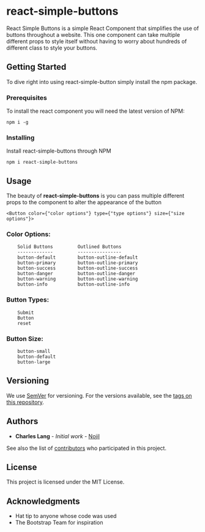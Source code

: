 # react-simple-buttons

React Simple Buttons is a simple React Component that simplifies the use of buttons throughout a website. This one component can take multiple different props to style itself without having to worry about hundreds of different class to style your buttons.

## Getting Started

To dive right into using react-simple-button simply install the npm package.

### Prerequisites

To install the react component you will need the latest version of NPM:

```
npm i -g
```

### Installing

Install react-simple-buttons through NPM

```
npm i react-simple-buttons
```

## Usage

The beauty of **react-simple-buttons** is you can pass multiple different props to the component to alter the appearance of the button

```
<Button color={"color options"} type={"type options"} size={"size options"}>
```

### Color Options:
```
    Solid Buttons         Outlined Buttons
    -------------         ----------------
    button-default        button-outline-default
    button-primary        button-outline-primary
    button-success        button-outline-success
    button-danger         button-outline-danger
    button-warning        button-outline-warning
    button-info           button-outline-info
```

### Button Types:
```
    Submit
    Button
    reset
```

### Button Size:
```
    button-small
    button-default
    button-large
```

## Versioning

We use [SemVer](http://semver.org/) for versioning. For the versions available, see the [tags on this repository](https://github.com/Nojil/react-simple-buttons/tags). 

## Authors

* **Charles Lang** - *Initial work* - [Nojil](https://github.com/Nojil)

See also the list of [contributors](https://github.com/Nojil/react-simple-buttons) who participated in this project.

## License

This project is licensed under the MIT License.

## Acknowledgments

* Hat tip to anyone whose code was used
* The Bootstrap Team for inspiration
